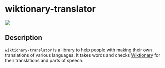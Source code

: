 
# wiktionary-translator

[![](https://img.shields.io/badge/project-link-green)](https://github.com/darthbeep/wiktionary-translator)

## Description

`wiktionary-translator` is a library to help people with making their own translations of various languages. It takes words and checks [Wiktionary](https://en.wiktionary.org/wiki/Wiktionary:Main_Page) for their translations and parts of speech.
